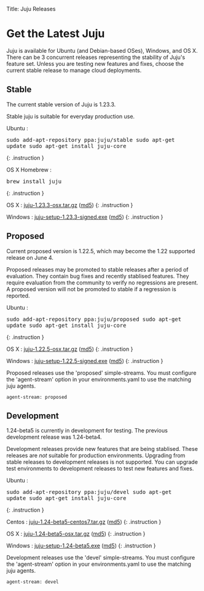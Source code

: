 Title: Juju Releases


# Get the Latest Juju

Juju is available for Ubuntu (and Debian-based OSes), Windows, and OS X.
There can be 3 concurrent releases representing the stability of Juju's
feature set. Unless you are testing new features and fixes, choose the
current stable release to manage cloud deployments.


## Stable

The current stable version of Juju is 1.23.3.

Stable juju is suitable for everyday production use.

Ubuntu
: <pre>sudo add-apt-repository ppa:juju/stable
sudo apt-get update
sudo apt-get install juju-core</pre>
{: .instruction }

OS X Homebrew
: <pre>brew install juju</pre>
{: .instruction }

OS X
: [juju-1.23.3-osx.tar.gz](https://launchpad.net/juju-core/1.23/1.23.3/+download/juju-1.23.3-osx.tar.gz) ([md5](https://launchpad.net/juju-core/1.23/1.23.3/+download/juju-1.23.3-osx.tar.gz/+md5))
{: .instruction }

Windows
: [juju-setup-1.23.3-signed.exe](https://launchpad.net/juju-core/1.23/1.23.3/+download/juju-setup-1.23.3-signed.exe) ([md5](https://launchpad.net/juju-core/1.23/1.23.3/+download/juju-setup-1.23.3-signed.exe/+md5))
{: .instruction }


## Proposed

Current proposed version is 1.22.5, which may become the 1.22 supported
release on June 4.

Proposed releases may be promoted to stable releases after a period of
evaluation. They contain bug fixes and recently stablised features. They
require evaluation from the community to verify no regressions are
present. A proposed version will not be promoted to stable if a
regression is reported.

Ubuntu
: <pre>sudo add-apt-repository ppa:juju/proposed
sudo apt-get update
sudo apt-get install juju-core</pre>
{: .instruction }

OS X
: [juju-1.22.5-osx.tar.gz](https://launchpad.net/juju-core/1.22/1.22.5/+download/juju-1.22.5-osx.tar.gz) ([md5](https://launchpad.net/juju-core/1.22/1.22.5/+download/juju-1.22.5-osx.tar.gz/+md5))
{: .instruction }

Windows
: [juju-setup-1.22.5-signed.exe](https://launchpad.net/juju-core/1.22/1.22.5/+download/juju-setup-1.22.5.exe) ([md5](https://launchpad.net/juju-core/1.22/1.22.5/+download/juju-setup-1.22.5.exe/+md5))
{: .instruction }

Proposed releases use the 'proposed' simple-streams. You must configure
the 'agent-stream' option in your environments.yaml to use the matching
juju agents.

    agent-stream: proposed


## Development

1.24-beta5 is currently in development for testing.
The previous development release was 1.24-beta4.

Development releases provide new features that are being stablised.
These releases are *not* suitable for production environments. Upgrading
from stable releases to development releases is not supported. You can
upgrade test environments to development releases to test new features
and fixes.

Ubuntu
: <pre>sudo add-apt-repository ppa:juju/devel
sudo apt-get update
sudo apt-get install juju-core</pre>
{: .instruction }

Centos
: [juju-1.24-beta5-centos7.tar.gz](https://launchpad.net/juju-core/1.24/1.24-beta5/+download/juju-1.24-beta5-centos7.tar.gz) ([md5](https://launchpad.net/juju-core/1.24/1.24-beta5/+download/juju-1.24-beta5-centos7.tar.gz/+md5))
{: .instruction }

OS X
: [juju-1.24-beta5-osx.tar.gz](https://launchpad.net/juju-core/1.24/1.24-beta5/+download/juju-1.24-beta5-osx.tar.gz) ([md5](https://launchpad.net/juju-core/1.24/1.24-beta5/+download/juju-1.24-beta5-osx.tar.gz/+md5))
{: .instruction }

Windows
: [juju-setup-1.24-beta5.exe](https://launchpad.net/juju-core/1.24/1.24-beta5/+download/juju-setup-1.24-beta5.exe) ([md5](https://launchpad.net/juju-core/1.24/1.24-beta5/+download/juju-setup-1.24-beta5.exe/+md5))
{: .instruction }

Development releases use the 'devel' simple-streams. You must configure
the 'agent-stream' option in your environments.yaml to use the matching
juju agents.

    agent-stream: devel
